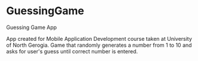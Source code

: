 # GuessingGame
Guessing Game App

App created for Mobile Application Development course taken at University of North Gerogia. 
Game that randomly generates a number from 1 to 10 and asks for user's guess until correct number is entered.
